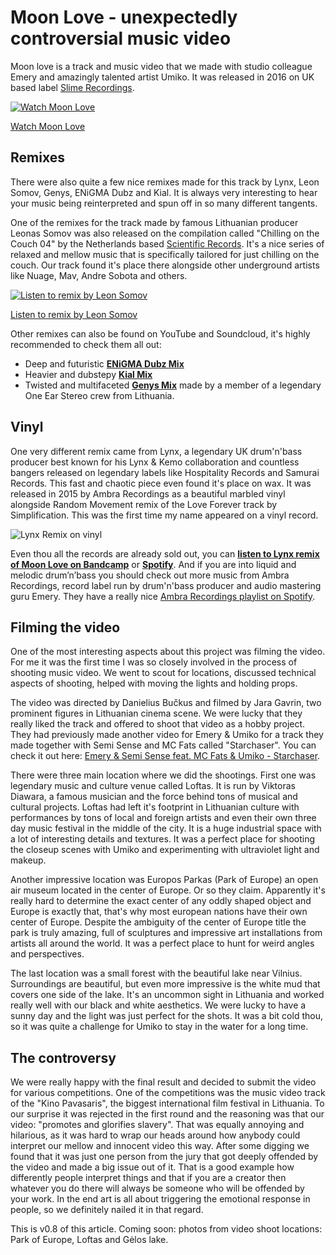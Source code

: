 # Moon Love - unexpectedly controversial music video

Moon love is a track and music video that we made with studio colleague Emery and amazingly talented artist Umiko. It was released in 2016 on UK based label [Slime Recordings](https://slimerecordings.com/).

[![Watch Moon Love](https://img.youtube.com/vi/xoYi0EoRxGA/0.jpg)](https://www.youtube.com/watch?v=xoYi0EoRxGA)

[Watch Moon Love](https://www.youtube.com/watch?v=xoYi0EoRxGA)


## Remixes

There were also quite a few nice remixes made for this track by Lynx, Leon Somov, Genys, ENiGMA Dubz and Kial. It is always very interesting to hear your music being reinterpreted and spun off in so many different tangents.

One of the remixes for the track made by famous Lithuanian producer Leonas Somov was also released on the compilation called "Chilling on the Couch 04" by the Netherlands based [Scientific Records](https://www.scientific.nl/). It's a nice series of relaxed and mellow music that is specifically tailored for just chilling on the couch. Our track found it's place there alongside other underground artists like Nuage, Mav, Andre Sobota and others.

[![Listen to remix by Leon Somov](https://img.youtube.com/vi/YRznHxhCU3U/0.jpg)](https://www.youtube.com/watch?v=YRznHxhCU3U)

[Listen to remix by Leon Somov](https://www.youtube.com/watch?v=YRznHxhCU3U)

Other remixes can also be found on YouTube and Soundcloud, it's highly recommended to check them all out:
- Deep and futuristic **[ENiGMA Dubz Mix](https://www.youtube.com/watch?v=Z4p22WH-SBI)**
- Heavier and dubstepy **[Kial Mix](https://www.youtube.com/watch?v=avSdU7JjC7c)**
- Twisted and multifaceted **[Genys Mix](https://soundcloud.com/genys/emery-garo-moon-love-ft-umikogenys-mix-free-download)** made by a member of a legendary One Ear Stereo crew from Lithuania.


## Vinyl

One very different remix came from Lynx, a legendary UK drum'n'bass producer best known for his Lynx & Kemo collaboration and countless bangers released on legendary labels like Hospitality Records and Samurai Records. This fast and chaotic piece even found it's place on wax. It was released in 2015 by Ambra Recordings as a beautiful marbled vinyl alongside Random Movement remix of the Love Forever track by Simplification. This was the first time my name appeared on a vinyl record.

![Lynx Remix on vinyl](https://tamulaitis.lt/images/moon-love/garo-emery-umiko-moon-love-lynx-remix.webp)

Even thou all the records are already sold out, you can **[listen to Lynx remix of Moon Love on Bandcamp](https://ambrarecordings.bandcamp.com/track/moon-love-lynx-remix)** or **[Spotify](https://open.spotify.com/track/5Aq6hLbVMLNwWQuGRTaPN1)**. And if you are into liquid and melodic drum’n’bass you should check out more music from Ambra Recordings, record label run by drum'n'bass producer and audio mastering guru Emery. They have a really nice [Ambra Recordings playlist on Spotify](https://open.spotify.com/playlist/2weF7i00w85ENDVsn0Iroq?si=761dd18294a24a01&nd=1).


## Filming the video

One of the most interesting aspects about this project was filming the video. For me it was the first time I was so closely involved in the process of shooting music video. We went to scout for locations, discussed technical aspects of shooting, helped with moving the lights and holding props.

The video was directed by Danielius Bučkus and filmed by Jara Gavrin, two prominent figures in Lithuanian cinema scene. We were lucky that they really liked the track and offered to shoot that video as a hobby project. They had previously made another video for Emery & Umiko for a track they made together with Semi Sense and MC Fats called "Starchaser". You can check it out here: [Emery & Semi Sense feat. MC Fats & Umiko - Starchaser](https://www.youtube.com/watch?v=YV6b8hZ4IYc).

There were three main location where we did the shootings. First one was legendary music and culture venue called Loftas. It is run by Viktoras Diawara, a famous musician and the force behind tons of musical and cultural projects. Loftas had left it's footprint in Lithuanian culture with performances by tons of local and foreign artists and even their own three day music festival in the middle of the city. It is a huge industrial space with a lot of interesting details and textures. It was a perfect place for shooting the closeup scenes with Umiko and experimenting with ultraviolet light and makeup.

<!-- Photos from Loftas -->

Another impressive location was Europos Parkas (Park of Europe) an open air museum located in the center of Europe. Or so they claim. Apparently it's really hard to determine the exact center of any oddly shaped object and Europe is exactly that, that's why most european nations have their own center of Europe. Despite the ambiguity of the center of Europe title the park is truly amazing, full of sculptures and impressive art installations from artists all around the world. It was a perfect place to hunt for weird angles and perspectives.

<!-- Photos from Europos Parkas -->

The last location was a small forest with the beautiful lake near Vilnius. Surroundings are beautiful, but even more impressive is the white mud that covers one side of the lake. It's an uncommon sight in Lithuania and worked really well with our black and white aesthetics. We were lucky to have a sunny day and the light was just perfect for the shots. It was a bit cold thou, so it was quite a challenge for Umiko to stay in the water for a long time.

<!-- Photos from the lake -->


## The controversy

We were really happy with the final result and decided to submit the video for various competitions. One of the competitions was the music video track of the "Kino Pavasaris", the biggest international film festival in Lithuania. To our surprise it was rejected in the first round and the reasoning was that our video: "promotes and glorifies slavery". That was equally annoying and hilarious, as it was hard to wrap our heads around how anybody could interpret our mellow and innocent video this way. After some digging we found that it was just one person from the jury that got deeply offended by the video and made a big issue out of it. That is a good example how differently people interpret things and that if you are a creator then whatever you do there will always be someone who will be offended by your work. In the end art is all about triggering the emotional response in people, so we definitely nailed it in that regard.


This is v0.8 of this article. Coming soon: photos from video shoot locations: Park of Europe, Loftas and Gėlos lake.